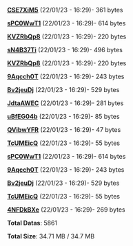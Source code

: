 [**CSE7XiM5**](/data/CSE7XiM5.txt) (22/01/23 - 16:29)- 361 bytes

[**sPC0WwT1**](/data/sPC0WwT1.txt) (22/01/23 - 16:29)- 614 bytes

[**KVZRbQp8**](/data/KVZRbQp8.txt) (22/01/23 - 16:29)- 220 bytes

[**sN4B37Ti**](/data/sN4B37Ti.txt) (22/01/23 - 16:29)- 496 bytes

[**KVZRbQp8**](/data/KVZRbQp8.txt) (22/01/23 - 16:29)- 220 bytes

[**9Aqcch0T**](/data/9Aqcch0T.txt) (22/01/23 - 16:29)- 243 bytes

[**Bv2jeuDj**](/data/Bv2jeuDj.txt) (22/01/23 - 16:29)- 529 bytes

[**JdtaAWEC**](/data/JdtaAWEC.txt) (22/01/23 - 16:29)- 281 bytes

[**uBfEG04b**](/data/uBfEG04b.txt) (22/01/23 - 16:29)- 85 bytes

[**QVibwYFR**](/data/QVibwYFR.txt) (22/01/23 - 16:29)- 47 bytes

[**TcUMEicQ**](/data/TcUMEicQ.txt) (22/01/23 - 16:29)- 55 bytes

[**sPC0WwT1**](/data/sPC0WwT1.txt) (22/01/23 - 16:29)- 614 bytes

[**9Aqcch0T**](/data/9Aqcch0T.txt) (22/01/23 - 16:29)- 243 bytes

[**Bv2jeuDj**](/data/Bv2jeuDj.txt) (22/01/23 - 16:29)- 529 bytes

[**TcUMEicQ**](/data/TcUMEicQ.txt) (22/01/23 - 16:29)- 55 bytes

[**4NFDkBXe**](/data/4NFDkBXe.txt) (22/01/23 - 16:29)- 269 bytes

**Total Datas**: 5861

**Total Size**: 34.71 MB / 34.7 MB